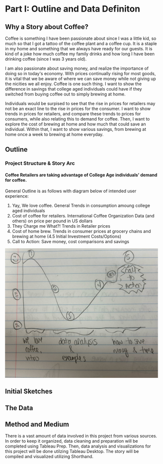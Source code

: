 # Part I: Outline and Data Definiton
## Why a Story about Coffee?
Coffee is something I have been passionate about since I was a little kid, so much so that I got a tattoo of the coffee plant and a coffee cup. It is a staple in my home and something that we always have ready for our guests. It is kind of a joke how much coffee my family drinks and how long I have been drinking coffee (since I was 3 years old). 

I am also passionate about saving money, and realize the importance of doing so in today's economy. With prices continually rising for most goods, it is vital that we be aware of where we can save money while not giving up the nicities we all enjoy. Coffee is one such thing. I want to show the difference in savings that college aged individuals could have if they switched from buying coffee out to simply brewing at home. 

Individuals would be surpised to see that the rise in prices for retailers may not be an exact line to the rise in prices for the consumer. I want to show trends in prices for retailers, and compare these trends to prices for consumers, while also relating this to demand for coffee. Then, I want to explore the cost of brewing at home and how much that could save an individual. Within that, I want to show various savings, from brewing at home once a week to brewing at home everyday. 

## Outline
### Project Structure & Story Arc
#### Coffee Retailers are taking advantage of College Age individuals' demand for coffee.
General Outline is as follows with diagram below of intended user experience:

1. Yay, We love coffee. General Trends in consumption amoung college aged individuals
2. Cost of coffee for retailers. International Coffee Organization Data (and others) on price per pound in US dollars
3. They Charge me What?! Trends in Retailer prices
4. Cost of home brew. Trends in consumer prices at grocery chains and brewing at home (4.5 Initial Investment Costs/Options)
5. Call to Action: Save money, cost comparisons and savings

![Story Arc](/coffeeArc.jpeg)

## Initial Sketches

## The Data

## Method and Medium
There is a vast amount of data involved in this project from various sources. In order to keep it organized, data cleaning and preparation will be completed using Tableau Prep. Then, data analysis and visualizations for this project will be done utilzing Tableau Desktop. The story will be compiled and visualized utilizing Shorthand.
